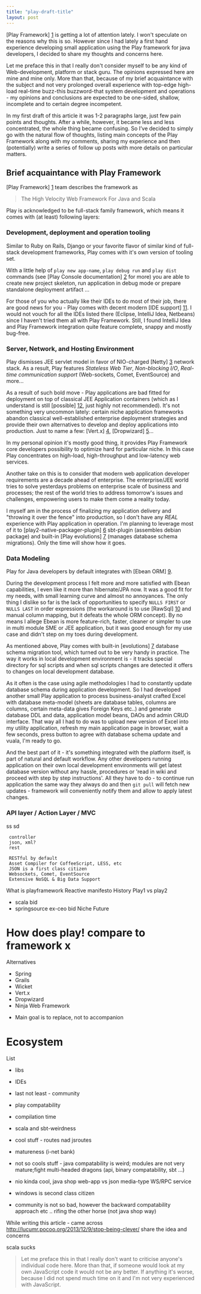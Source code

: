 ```yaml
---
title: "play-draft-title"
layout: post
---
```


[Play Framework] [1] is getting a lot of attention lately. I won't speculate on the reasons  why this is so. However
since I had lately a first hand experience developing small application using the Play framework for java developers,
I decided to share my thoughts and concerns here.

Let me preface this in that I really don't consider myself to be any kind of Web-development,
platform or stack guru. The opinions expressed here are mine and mine only. More than that,
because of my brief  acquaintance with the subject and not very prolonged overall experience with top-edge high-load
real-time buzz-this buzzword-that system development  and operations - my opinions and conclusions are expected to be
one-sided, shallow, incomplete and to certain degree incompetent.

In my first draft of this article it was 1-2 paragraphs large, just few pain points and thoughts.  After a while,
however, it became less and less concentrated, the whole thing became confusing. So I’ve decided to simply go with
the natural flow of thoughts, listing main concepts of the Play Framework along with my comments,
sharing my experience and then (potentially) write a series of follow up posts with more details on particular
matters.

## Brief acquaintance with Play Framework ##

[Play Framework] [1] team describes the framework as
> The High Velocity Web Framework For Java and Scala

Play is acknowledged to be full-stack family framework, which means it comes with (at least) following layers:

### Development, deployment and operation tooling ###

  Similar to Ruby on Rails, Django or your favorite flavor of similar kind of full-stack development frameworks, Play
  comes with it's own version of tooling set.

  With a little help of `play new app-name`, `play debug run` and `play dist` commands
  (see [Play Console documentation] [2] for more) you are able to create new project skeleton,
  run application in debug mode or prepare standalone deployment artifact ...

  For those of you who actually like their IDEs to do most of their job, there are good news for you - Play comes
  with decent modern [IDE support] [11]. I would not vouch for all the IDEs listed there (Eclipse, IntelliJ Idea,
  Netbeans) since I haven't tried them all with Play Framework. Still, I found IntelliJ Idea and Play Framework
  integration quite feature complete, snappy and mostly bug-free.

### Server, Network, and Hosting Environment ###

   Play dismisses JEE servlet model in favor of NIO-charged [Netty] [3] network stack. As a result,
   Play features _Stateless Web Tier_, _Non-blocking I/O_, _Real-time communication support_ (Web-sockets, Comet,
   EventSource)  and more...

   As a result of such bold move - Play applications are bad fitted for deployment on top of classical JEE Application
   containers (which as I understand is still [possible] [12], just highly not recommended). It's not something very
   uncommon lately: certain niche application frameworks abandon classical well-established enterprise deployment
   strategies and provide their own alternatives to develop and deploy applications into production. Just to name a
   few: [Vert.x] [4], [Dropwizard] [5]...

  In my personal opinion it's mostly good thing, it provides Play Framework core developers possibility to optimize
  hard for particular niche. In this case Play concentrates on high-load, high-throughput and low-latency web services.

  Another take on this is to consider that modern web application developer requirements are a decade ahead of
  enterprise. The enterprise/JEE world tries to solve yesterdays problems on enterprise scale of business and
  processes; the rest of the world tries to address tomorrow's issues and challenges,
  empowering users to make them come a reality today.

  I myself am in the process of finalizing my application delivery and "throwing it over the fence" into
  production, so I don't have any _REAL_ experience with Play application in operation. I'm planning to leverage most
   of it to [play2-native-packager-plugin] [6] sbt-plugin (assembles debian package) and built-in [Play evolutions] [7]
  (manages database schema migrations). Only the time will show how it goes.

### Data Modeling ###

  Play for Java developers by default integrates with [Ebean ORM] [9].

  During the development process I felt more and more satisfied with Ebean capabilities,
  I even like it more than hibernate/JPA now. It was a good fit for my needs,
  with small learning curve and almost no annoyances. The only thing I dislike so far is the lack of opportunities to
   specify `NULLS FIRST` or `NULLS LAST` in order expressions (the workaround is to use [RawSql] [10] and manual
   column mapping, but it defeats the whole ORM concept). By no means I allege Ebean is more feature-rich, faster,
   cleaner or simpler to use in multi module SME or JEE application, but it was good enough for my use case and
   didn't step on my toes during development.

  As mentioned above, Play comes with built-in [evolutions] [7] database schema migration tool,
  which turned out to be very handy in practice. The way it works in local development environment is - it tracks
  special directory for sql scripts and when sql scripts changes are detected it offers to changes on local
  development database.

  As it often is the case using agile methodologies I had to constantly update database schema during application
  development. So I had developed another small Play application to process business-analyst crafted Excel with
  database meta-model (sheets are database tables, columns are columns, certain meta-data gives Foreign Keys etc..)
  and generate database DDL and data, application model beans, DAOs and admin CRUD interface. That way all I had to
  do was to upload new version of Excel into my utility application, refresh my main application page in browser,
  wait a few seconds, press button to agree with database schema update and vuala,
  I'm ready to go.

  And the best part of it - it's something integrated with the platform itself,
  is part of natural and default workflow. Any other developers running application on their own local development
  environments will get latest database version without any hassle, procedures or 'read in wiki and proceed with step
  by step instructions'. All they have to do - to continue run application the same way they always do and then
  `git pull` will fetch new updates - framework will conveniently notify them and allow to apply latest changes.

### API layer / Action Layer / MVC ###

  ss
  sd

 ```
  controller
  json, xml?
  rest

  RESTful by default
  Asset Compiler for CoffeeScript, LESS, etc
  JSON is a first class citizen
  Websockets, Comet, EventSource
  Extensive NoSQL & Big Data Support
 ```


What is playframework
Reactive manifesto
History
Play1 vs play2
* scala bid
* springsource ex-ceo bid
Niche
Future

How does play! compare to framework x
=====================================

Alternatives
* Spring
* Grails
* Wicket
* Vert.x
* Dropwizard
* Ninja Web Framework


+ Main goal is to replace, not to accompanion

Ecosystem
========

List
* libs
* IDEs
* last not least - community

* play compatability
* compilation time
* scala and sbt-weirdness
* cool stuff - routes nad jsroutes
* matureness (i-net bank)
* not so cools stuff - java compatability is weird; modules are not very mature;fight multi-headed dragons (api, binary compatability, sbt ...)
* nio kinda cool, java shop web-app vs json media-type WS/RPC service
* windows is second class citizen
* community is not so bad, however the backward compatability approach etc .. rifing the other horse (not java shop way)


While writing this article - came across http://lucumr.pocoo.org/2013/12/9/stop-being-clever/
share the idea and concerns

scala sucks

> Let me preface this in that I really don't want to criticise anyone's individual code here.
> More than that, if someone would look at my own JavaScript code it would not be any better.
> If anything it's worse, because I did not spend much time on it and I'm not very experienced with JavaScript.

<!-- Link definition -->
[1]: http://www.playframework.com/ "Play Framework site"
[2]: http://www.playframework.com/documentation/2.0.2/PlayConsole "Play Console documentation"
[3]: http://netty.io/ "Netty home page"
[4]: http://vertx.io/ "Vert.x home page"
[5]: http://dropwizard.codahale.com/ "Dropwizard site"
[6]: https://github.com/kryptt/play2-native-packager-plugin "sbt play2-native-packager github home"
[7]: http://www.playframework.com/documentation/2.2.x/Evolutions "Play evolutions documentation"
[8]: http://www.playframework.com/documentation/2.0/ScalaAnorm "Scala Anorm and Play integration documentation"
[9]: http://www.playframework.com/documentation/2.2.x/JavaEbean "EBean and Play for java developers documentation"
[10]: http://www.avaje.org/ebean/introquery_rawsql.html "EBean RawSql example"
[11]: http://www.playframework.com/documentation/2.0.1/IDE "Play documentation on Setting up your preferred IDE"
[12]: https://github.com/dlecan/play2-war-plugin "Play2 War Plugin Github page"